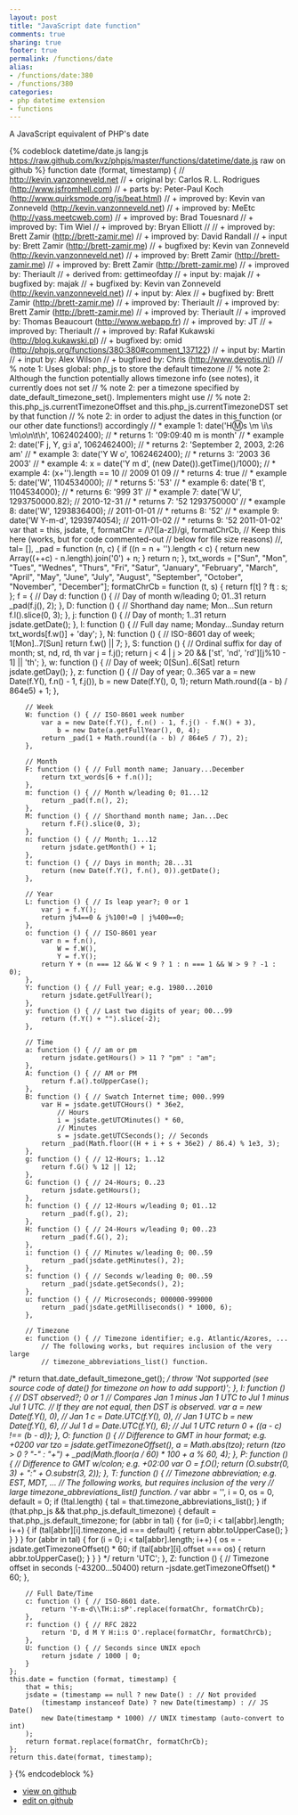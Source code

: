 ```yaml
---
layout: post
title: "JavaScript date function"
comments: true
sharing: true
footer: true
permalink: /functions/date
alias:
- /functions/date:380
- /functions/380
categories:
- php datetime extension
- functions
---
```

A JavaScript equivalent of PHP's date

<!-- more -->

{% codeblock datetime/date.js lang:js https://raw.github.com/kvz/phpjs/master/functions/datetime/date.js raw on github %}
function date (format, timestamp) {
    // http://kevin.vanzonneveld.net
    // +   original by: Carlos R. L. Rodrigues (http://www.jsfromhell.com)
    // +      parts by: Peter-Paul Koch (http://www.quirksmode.org/js/beat.html)
    // +   improved by: Kevin van Zonneveld (http://kevin.vanzonneveld.net)
    // +   improved by: MeEtc (http://yass.meetcweb.com)
    // +   improved by: Brad Touesnard
    // +   improved by: Tim Wiel
    // +   improved by: Bryan Elliott
    //
    // +   improved by: Brett Zamir (http://brett-zamir.me)
    // +   improved by: David Randall
    // +      input by: Brett Zamir (http://brett-zamir.me)
    // +   bugfixed by: Kevin van Zonneveld (http://kevin.vanzonneveld.net)
    // +   improved by: Brett Zamir (http://brett-zamir.me)
    // +   improved by: Brett Zamir (http://brett-zamir.me)
    // +   improved by: Theriault
    // +  derived from: gettimeofday
    // +      input by: majak
    // +   bugfixed by: majak
    // +   bugfixed by: Kevin van Zonneveld (http://kevin.vanzonneveld.net)
    // +      input by: Alex
    // +   bugfixed by: Brett Zamir (http://brett-zamir.me)
    // +   improved by: Theriault
    // +   improved by: Brett Zamir (http://brett-zamir.me)
    // +   improved by: Theriault
    // +   improved by: Thomas Beaucourt (http://www.webapp.fr)
    // +   improved by: JT
    // +   improved by: Theriault
    // +   improved by: Rafał Kukawski (http://blog.kukawski.pl)
    // +   bugfixed by: omid (http://phpjs.org/functions/380:380#comment_137122)
    // +      input by: Martin
    // +      input by: Alex Wilson
    // +   bugfixed by: Chris (http://www.devotis.nl/)
    // %        note 1: Uses global: php_js to store the default timezone
    // %        note 2: Although the function potentially allows timezone info (see notes), it currently does not set
    // %        note 2: per a timezone specified by date_default_timezone_set(). Implementers might use
    // %        note 2: this.php_js.currentTimezoneOffset and this.php_js.currentTimezoneDST set by that function
    // %        note 2: in order to adjust the dates in this function (or our other date functions!) accordingly
    // *     example 1: date('H:m:s \\m \\i\\s \\m\\o\\n\\t\\h', 1062402400);
    // *     returns 1: '09:09:40 m is month'
    // *     example 2: date('F j, Y, g:i a', 1062462400);
    // *     returns 2: 'September 2, 2003, 2:26 am'
    // *     example 3: date('Y W o', 1062462400);
    // *     returns 3: '2003 36 2003'
    // *     example 4: x = date('Y m d', (new Date()).getTime()/1000); 
    // *     example 4: (x+'').length == 10 // 2009 01 09
    // *     returns 4: true
    // *     example 5: date('W', 1104534000);
    // *     returns 5: '53'
    // *     example 6: date('B t', 1104534000);
    // *     returns 6: '999 31'
    // *     example 7: date('W U', 1293750000.82); // 2010-12-31
    // *     returns 7: '52 1293750000'
    // *     example 8: date('W', 1293836400); // 2011-01-01
    // *     returns 8: '52'
    // *     example 9: date('W Y-m-d', 1293974054); // 2011-01-02
    // *     returns 9: '52 2011-01-02'
    var that = this,
        jsdate, f, formatChr = /\\?([a-z])/gi,
        formatChrCb,
        // Keep this here (works, but for code commented-out
        // below for file size reasons)
        //, tal= [],
        _pad = function (n, c) {
            if ((n = n + '').length < c) {
                return new Array((++c) - n.length).join('0') + n;
            }
            return n;
        },
        txt_words = ["Sun", "Mon", "Tues", "Wednes", "Thurs", "Fri", "Satur", "January", "February", "March", "April", "May", "June", "July", "August", "September", "October", "November", "December"];
    formatChrCb = function (t, s) {
        return f[t] ? f[t]() : s;
    };
    f = {
        // Day
        d: function () { // Day of month w/leading 0; 01..31
            return _pad(f.j(), 2);
        },
        D: function () { // Shorthand day name; Mon...Sun
            return f.l().slice(0, 3);
        },
        j: function () { // Day of month; 1..31
            return jsdate.getDate();
        },
        l: function () { // Full day name; Monday...Sunday
            return txt_words[f.w()] + 'day';
        },
        N: function () { // ISO-8601 day of week; 1[Mon]..7[Sun]
            return f.w() || 7;
        },
        S: function () { // Ordinal suffix for day of month; st, nd, rd, th
            var j = f.j();
            return j < 4 | j > 20 && ['st', 'nd', 'rd'][j%10 - 1] || 'th'; 
        },
        w: function () { // Day of week; 0[Sun]..6[Sat]
            return jsdate.getDay();
        },
        z: function () { // Day of year; 0..365
            var a = new Date(f.Y(), f.n() - 1, f.j()),
                b = new Date(f.Y(), 0, 1);
            return Math.round((a - b) / 864e5) + 1;
        },

        // Week
        W: function () { // ISO-8601 week number
            var a = new Date(f.Y(), f.n() - 1, f.j() - f.N() + 3),
                b = new Date(a.getFullYear(), 0, 4);
            return _pad(1 + Math.round((a - b) / 864e5 / 7), 2);
        },

        // Month
        F: function () { // Full month name; January...December
            return txt_words[6 + f.n()];
        },
        m: function () { // Month w/leading 0; 01...12
            return _pad(f.n(), 2);
        },
        M: function () { // Shorthand month name; Jan...Dec
            return f.F().slice(0, 3);
        },
        n: function () { // Month; 1...12
            return jsdate.getMonth() + 1;
        },
        t: function () { // Days in month; 28...31
            return (new Date(f.Y(), f.n(), 0)).getDate();
        },

        // Year
        L: function () { // Is leap year?; 0 or 1
            var j = f.Y();
            return j%4==0 & j%100!=0 | j%400==0;
        },
        o: function () { // ISO-8601 year
            var n = f.n(),
                W = f.W(),
                Y = f.Y();
            return Y + (n === 12 && W < 9 ? 1 : n === 1 && W > 9 ? -1 : 0);
        },
        Y: function () { // Full year; e.g. 1980...2010
            return jsdate.getFullYear();
        },
        y: function () { // Last two digits of year; 00...99
            return (f.Y() + "").slice(-2);
        },

        // Time
        a: function () { // am or pm
            return jsdate.getHours() > 11 ? "pm" : "am";
        },
        A: function () { // AM or PM
            return f.a().toUpperCase();
        },
        B: function () { // Swatch Internet time; 000..999
            var H = jsdate.getUTCHours() * 36e2,
                // Hours
                i = jsdate.getUTCMinutes() * 60,
                // Minutes
                s = jsdate.getUTCSeconds(); // Seconds
            return _pad(Math.floor((H + i + s + 36e2) / 86.4) % 1e3, 3);
        },
        g: function () { // 12-Hours; 1..12
            return f.G() % 12 || 12;
        },
        G: function () { // 24-Hours; 0..23
            return jsdate.getHours();
        },
        h: function () { // 12-Hours w/leading 0; 01..12
            return _pad(f.g(), 2);
        },
        H: function () { // 24-Hours w/leading 0; 00..23
            return _pad(f.G(), 2);
        },
        i: function () { // Minutes w/leading 0; 00..59
            return _pad(jsdate.getMinutes(), 2);
        },
        s: function () { // Seconds w/leading 0; 00..59
            return _pad(jsdate.getSeconds(), 2);
        },
        u: function () { // Microseconds; 000000-999000
            return _pad(jsdate.getMilliseconds() * 1000, 6);
        },

        // Timezone
        e: function () { // Timezone identifier; e.g. Atlantic/Azores, ...
            // The following works, but requires inclusion of the very large
            // timezone_abbreviations_list() function.
/*              return that.date_default_timezone_get();
*/
            throw 'Not supported (see source code of date() for timezone on how to add support)';
        },
        I: function () { // DST observed?; 0 or 1
            // Compares Jan 1 minus Jan 1 UTC to Jul 1 minus Jul 1 UTC.
            // If they are not equal, then DST is observed.
            var a = new Date(f.Y(), 0),
                // Jan 1
                c = Date.UTC(f.Y(), 0),
                // Jan 1 UTC
                b = new Date(f.Y(), 6),
                // Jul 1
                d = Date.UTC(f.Y(), 6); // Jul 1 UTC
            return 0 + ((a - c) !== (b - d));
        },
        O: function () { // Difference to GMT in hour format; e.g. +0200
            var tzo = jsdate.getTimezoneOffset(),
                a = Math.abs(tzo);
            return (tzo > 0 ? "-" : "+") + _pad(Math.floor(a / 60) * 100 + a % 60, 4);
        },
        P: function () { // Difference to GMT w/colon; e.g. +02:00
            var O = f.O();
            return (O.substr(0, 3) + ":" + O.substr(3, 2));
        },
        T: function () { // Timezone abbreviation; e.g. EST, MDT, ...
            // The following works, but requires inclusion of the very
            // large timezone_abbreviations_list() function.
/*              var abbr = '', i = 0, os = 0, default = 0;
            if (!tal.length) {
                tal = that.timezone_abbreviations_list();
            }
            if (that.php_js && that.php_js.default_timezone) {
                default = that.php_js.default_timezone;
                for (abbr in tal) {
                    for (i=0; i < tal[abbr].length; i++) {
                        if (tal[abbr][i].timezone_id === default) {
                            return abbr.toUpperCase();
                        }
                    }
                }
            }
            for (abbr in tal) {
                for (i = 0; i < tal[abbr].length; i++) {
                    os = -jsdate.getTimezoneOffset() * 60;
                    if (tal[abbr][i].offset === os) {
                        return abbr.toUpperCase();
                    }
                }
            }
*/
            return 'UTC';
        },
        Z: function () { // Timezone offset in seconds (-43200...50400)
            return -jsdate.getTimezoneOffset() * 60;
        },

        // Full Date/Time
        c: function () { // ISO-8601 date.
            return 'Y-m-d\\TH:i:sP'.replace(formatChr, formatChrCb);
        },
        r: function () { // RFC 2822
            return 'D, d M Y H:i:s O'.replace(formatChr, formatChrCb);
        },
        U: function () { // Seconds since UNIX epoch
            return jsdate / 1000 | 0;
        }
    };
    this.date = function (format, timestamp) {
        that = this;
        jsdate = (timestamp == null ? new Date() : // Not provided
            (timestamp instanceof Date) ? new Date(timestamp) : // JS Date()
            new Date(timestamp * 1000) // UNIX timestamp (auto-convert to int)
        );
        return format.replace(formatChr, formatChrCb);
    };
    return this.date(format, timestamp);
}
{% endcodeblock %}

 - [view on github](https://github.com/kvz/phpjs/blob/master/functions/datetime/date.js)
 - [edit on github](https://github.com/kvz/phpjs/edit/master/functions/datetime/date.js)

